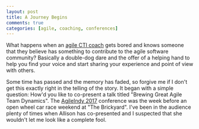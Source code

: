 ```yaml
---
layout: post
title: A Journey Begins
comments: true
categories: [agile, coaching, conferences]
---
```


What happens when an [agile CTI coach](http://allisonpollard.com) gets bored and knows someone that they believe has something to contribute to the agile software community? Basically a double-dog dare and the offer of a helping hand to help you find your voice and start sharing your experience and point of view with others.

Some time has passed and the memory has faded, so forgive me if I don't get this exactly right in the telling of the story. It began with a simple question: How'd you like to co-present a talk titled "Brewing Great Agile Team Dynamics". The [AgileIndy 2017](http://agileindy.org/conference/) conference was the week before an open wheel car race weekend at "The Brickyard". I've been in the audience plenty of times when Allison has co-presented and I suspected that she wouldn't let me look like a complete fool.